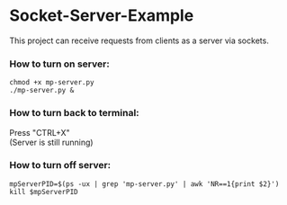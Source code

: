# Socket-Server-Example
This project can receive requests from clients as a server via sockets.

### How to turn on server:
``chmod +x mp-server.py``   
``./mp-server.py &``

### How to turn back to terminal:
Press "CTRL+X"   
(Server is still running)

### How to turn off server:   
``mpServerPID=$(ps -ux | grep 'mp-server.py' | awk 'NR==1{print $2}')``   
``kill $mpServerPID``
